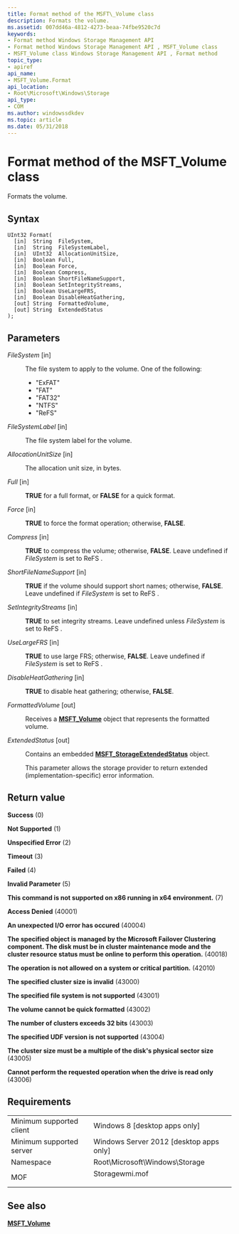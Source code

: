 ```yaml
---
title: Format method of the MSFT\_Volume class
description: Formats the volume.
ms.assetid: 007dd46a-4812-4273-beaa-74fbe9520c7d
keywords:
- Format method Windows Storage Management API
- Format method Windows Storage Management API , MSFT_Volume class
- MSFT_Volume class Windows Storage Management API , Format method
topic_type:
- apiref
api_name:
- MSFT_Volume.Format
api_location:
- Root\Microsoft\Windows\Storage
api_type:
- COM
ms.author: windowssdkdev
ms.topic: article
ms.date: 05/31/2018
---
```


# Format method of the MSFT\_Volume class

Formats the volume.

## Syntax


```mof
UInt32 Format(
  [in]  String  FileSystem,
  [in]  String  FileSystemLabel,
  [in]  UInt32  AllocationUnitSize,
  [in]  Boolean Full,
  [in]  Boolean Force,
  [in]  Boolean Compress,
  [in]  Boolean ShortFileNameSupport,
  [in]  Boolean SetIntegrityStreams,
  [in]  Boolean UseLargeFRS,
  [in]  Boolean DisableHeatGathering,
  [out] String  FormattedVolume,
  [out] String  ExtendedStatus
);
```



## Parameters

<dl> <dt>

*FileSystem* \[in\]
</dt> <dd>

The file system to apply to the volume. One of the following:

-   "ExFAT"
-   "FAT"
-   "FAT32"
-   "NTFS"
-   "ReFS"

</dd> <dt>

*FileSystemLabel* \[in\]
</dt> <dd>

The file system label for the volume.

</dd> <dt>

*AllocationUnitSize* \[in\]
</dt> <dd>

The allocation unit size, in bytes.

</dd> <dt>

*Full* \[in\]
</dt> <dd>

**TRUE** for a full format, or **FALSE** for a quick format.

</dd> <dt>

*Force* \[in\]
</dt> <dd>

**TRUE** to force the format operation; otherwise, **FALSE**.

</dd> <dt>

*Compress* \[in\]
</dt> <dd>

**TRUE** to compress the volume; otherwise, **FALSE**. Leave undefined if *FileSystem* is set to  ReFS .

</dd> <dt>

*ShortFileNameSupport* \[in\]
</dt> <dd>

**TRUE** if the volume should support short names; otherwise, **FALSE**. Leave undefined if *FileSystem* is set to  ReFS .

</dd> <dt>

*SetIntegrityStreams* \[in\]
</dt> <dd>

**TRUE** to set integrity streams. Leave undefined unless *FileSystem* is set to  ReFS .

</dd> <dt>

*UseLargeFRS* \[in\]
</dt> <dd>

**TRUE** to use large FRS; otherwise, **FALSE**. Leave undefined if *FileSystem* is set to  ReFS .

</dd> <dt>

*DisableHeatGathering* \[in\]
</dt> <dd>

**TRUE** to disable heat gathering; otherwise, **FALSE**.

</dd> <dt>

*FormattedVolume* \[out\]
</dt> <dd>

Receives a [**MSFT\_Volume**](msft-volume.md) object that represents the formatted volume.

</dd> <dt>

*ExtendedStatus* \[out\]
</dt> <dd>

Contains an embedded [**MSFT\_StorageExtendedStatus**](msft-storageextendedstatus.md) object.

This parameter allows the storage provider to return extended (implementation-specific) error information.

</dd> </dl>

## Return value

<dl> <dt>

**Success** (0)
</dt> <dt>

**Not Supported** (1)
</dt> <dt>

**Unspecified Error** (2)
</dt> <dt>

**Timeout** (3)
</dt> <dt>

**Failed** (4)
</dt> <dt>

**Invalid Parameter** (5)
</dt> <dt>

**This command is not supported on x86 running in x64 environment.** (7)
</dt> <dt>

**Access Denied** (40001)
</dt> <dt>

**An unexpected I/O error has occured** (40004)
</dt> <dt>

**The specified object is managed by the Microsoft Failover Clustering component. The disk must be in cluster maintenance mode and the cluster resource status must be online to perform this operation.** (40018)
</dt> <dt>

**The operation is not allowed on a system or critical partition.** (42010)
</dt> <dt>

**The specified cluster size is invalid** (43000)
</dt> <dt>

**The specified file system is not supported** (43001)
</dt> <dt>

**The volume cannot be quick formatted** (43002)
</dt> <dt>

**The number of clusters exceeds 32 bits** (43003)
</dt> <dt>

**The specified UDF version is not supported** (43004)
</dt> <dt>

**The cluster size must be a multiple of the disk's physical sector size** (43005)
</dt> <dt>

**Cannot perform the requested operation when the drive is read only** (43006)
</dt> </dl>

## Requirements



|                                     |                                                                                           |
|-------------------------------------|-------------------------------------------------------------------------------------------|
| Minimum supported client<br/> | Windows 8 \[desktop apps only\]<br/>                                                |
| Minimum supported server<br/> | Windows Server 2012 \[desktop apps only\]<br/>                                      |
| Namespace<br/>                | Root\\Microsoft\\Windows\\Storage<br/>                                              |
| MOF<br/>                      | <dl> <dt>Storagewmi.mof</dt> </dl> |



## See also

<dl> <dt>

[**MSFT\_Volume**](msft-volume.md)
</dt> </dl>

 

 





